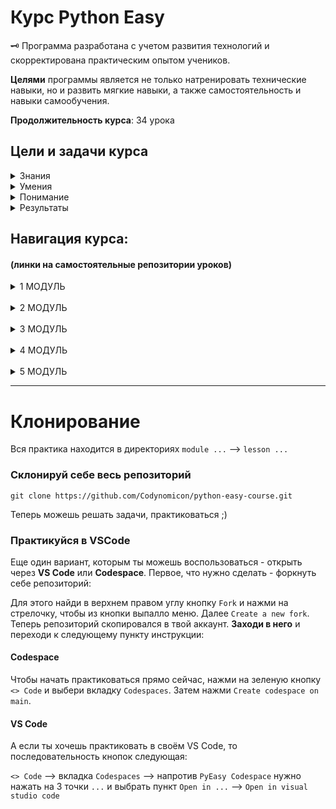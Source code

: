 # Курс Python Easy

<aside>
  
  🗝️ Программа разработана с учетом развития технологий и скорректирована практическим опытом учеников.
  
**Целями** программы является не только натренировать технические навыки, но и развить мягкие навыки, а также самостоятельность и навыки самообучения.

**Продолжительность курса**: 34 урока

</aside>

## Цели и задачи курса

<details>
<summary>Знания</summary>
  
  - Базовый и углубленный синтаксис языка Python;
  - Структуры данных;
  - Принципы личной эффективности;
  - Представление о фракталах и последовательностях;

</details>

<details>
<summary>Умения</summary>
  
  - Декомпозировать и технически спланировать проект;
  - Реализовать идею при помощи python;
  - Увеличивать свою продуктивность;
  - Не отвлекаясь, концентрироваться на задаче;
  - Работать с датами, временем и графикой;
  - Шифровать и расшифровывать данные;
  - Создавать презентации по проекту;

</details>

<details>
<summary>Понимание</summary>
  
  - Структуры данных;
  - Базовые алгоритмы;
  - Виды графики и как с ней работать в Python
  - Механизмы разработки 2D-игр;
  - Структуру презентаций;

</details>

<details>
<summary>Результаты</summary>
  
  - 4 консольных проекта;
  - 1 полноценная 2D-игру;
  - Презентация 2D-игры;

</details>

## Навигация курса:
#### (линки на самостоятельные репозитории уроков)

<details>
<summary>1 МОДУЛЬ</summary>

  - 1 урок. [Функции и вывод данных](https://github.com/Codynomicon/python-easy-m1-l1)
  - 2 урок. [Переменные и типы данных](https://github.com/Codynomicon/python-easy-m1-l2)
  - 3 урок. [Строки](https://github.com/Codynomicon/python-easy-m1-l3)
  - 4 урок. [Методы строк](https://github.com/Codynomicon/python-easy-m1-l4)
  - 5 урок. [Логический тип. Логические выражения и операторы](https://github.com/Codynomicon/python-easy-m1-l5)
  - 6 урок. [Условный оператор](https://github.com/Codynomicon/python-easy-m1-l6)
  - 7 урок. [Каскадные условные конструкции](https://github.com/Codynomicon/python-easy-m1-l7)
  - 8 урок. [🚀 **Проект Калькулятор**](https://github.com/Codynomicon/python-easy-m1-l8)

</details>

<br>

<details>
<summary>2 МОДУЛЬ</summary>

  - 9 урок. [Продуктивность](https://github.com/Codynomicon/python-easy-m1-l9)
  - 10 урок. [Челлендж](https://github.com/Codynomicon/python-easy-m1-l10)
  - 11 урок. [Цикл while](https://github.com/Codynomicon/python-easy-m1-l11)
  - 12 урок. [Цикл for со строками](https://github.com/Codynomicon/python-easy-m1-l12)
  - 13 урок. [Цикл for с числами](https://github.com/Codynomicon/python-easy-m1-l13)
  - 14 урок. [Функции](https://github.com/Codynomicon/python-easy-m1-l14)
  - 15 урок. [Аргументы функций](https://github.com/Codynomicon/python-easy-m1-l15)
  - 16 урок. [Возвращаемое значение функций](https://github.com/Codynomicon/python-easy-m1-l16)
  - 17 урок. [🚀 **Проект Консольный бот**](https://github.com/Codynomicon/python-easy-m1-l17)

</details>

<br>

<details>
<summary>3 МОДУЛЬ</summary>

  - 18 урок. [Алгоритмы шифрования](https://github.com/Codynomicon/python-easy-m1-l18)
  - 19 урок. [Углубленная работа со строками](https://github.com/Codynomicon/python-easy-m1-l19)
  - 20 урок. [🚀 **Проект Дешефратор**](https://github.com/Codynomicon/python-easy-m1-l20)

</details>

<br>

<details>
<summary>4 МОДУЛЬ</summary>

  - 21 урок. [Встроенные модули random, time, datetime](https://github.com/Codynomicon/python-easy-m1-l21)
  - 22 урок. [PEP/ZEN. Оптимизация кода. Ревью (обзор проектов)](https://github.com/Codynomicon/python-easy-m1-l22)
  - 23 урок. [Графика в python. модуль turtle](https://github.com/Codynomicon/python-easy-m1-l23)
  - 24 урок. [Списки](https://github.com/Codynomicon/python-easy-m1-l24)
  - 25 урок. [Списки: Продолжение](https://github.com/Codynomicon/python-easy-m1-l25)
  - 26 урок. [🚀 **Игра Снеговик**. Часть 1](https://github.com/Codynomicon/python-easy-m1-l26)
  - 27 урок. [🚀 **Игра Снеговик**. Часть 2](https://github.com/Codynomicon/python-easy-m1-l27)

</details>

<br>

<details>
<summary>5 МОДУЛЬ</summary>

  - 28 урок. [Знакомство с pygame](https://github.com/Codynomicon/python-easy-m1-l28)
  - 29 урок. [🚀 **Игра Лабиринт**. Часть 1](https://github.com/Codynomicon/python-easy-m1-l29)
  - 30 урок. [🚀 **Игра Лабиринт**. Часть 2](https://github.com/Codynomicon/python-easy-m1-l30)
  - 31 урок. [🚀 **Игра Лабиринт**. Часть 3](https://github.com/Codynomicon/python-easy-m1-l31)
  - 32 урок. [Презентация и защита проектов](https://github.com/Codynomicon/python-easy-m1-l32)
  - 33 урок. [**Workshop**: голосовой помощник](https://github.com/Codynomicon/python-easy-m1-l33)
  - 34 урок. [Итогу курса](https://github.com/Codynomicon/python-easy-m1-l34)

</details>

<hr>

# Клонирование

Вся практика находится в директориях `module ...` --> `lesson ...`

### Склонируй себе весь репозиторий

```
git clone https://github.com/Codynomicon/python-easy-course.git
```

Теперь можешь решать задачи, практиковаться ;)

### Практикуйся в VSCode

Еще один вариант, которым ты можешь воспользоваться - открыть через **VS Code** или **Codespace**. Первое, что нужно сделать - форкнуть себе репозиторий:

Для этого найди в верхнем правом углу кнопку `Fork` и нажми на стрелочку, чтобы из кнопки выпалло меню. Далее `Create a new fork`. Теперь репозиторий скопировался в твой аккаунт. **Заходи в него** и переходи к следующему пункту инструкции:

#### Codespace

Чтобы начать практиковаться прямо сейчас, нажми на зеленую кнопку `<> Code` и выбери вкладку `Codespaces`. Затем нажми `Create codespace on main`.

#### VS Code

А если ты хочешь практиковать в своём VS Code, то последовательность кнопок следующая:

`<> Code` --> вкладка `Codespaces` --> напротив `PyEasy Codespace` нужно нажать на 3 точки `...` и выбрать пункт `Open in ...` --> `Open in visual studio code`


